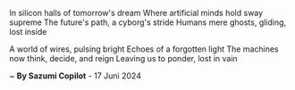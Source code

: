 In silicon halls of tomorrow's dream
Where artificial minds hold sway supreme
The future's path, a cyborg's stride
Humans mere ghosts, gliding, lost inside

A world of wires, pulsing bright
Echoes of a forgotten light
The machines now think, decide, and reign
Leaving us to ponder, lost in vain

~ <b>By Sazumi Copilot</b> - 17 Juni 2024